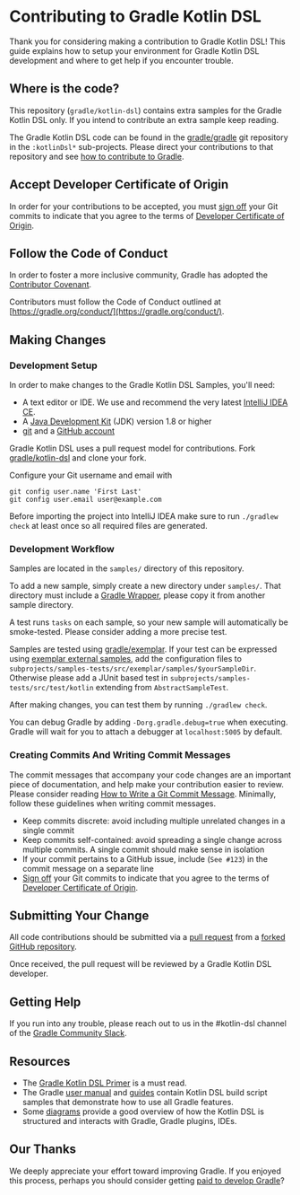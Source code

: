 # Contributing to Gradle Kotlin DSL

Thank you for considering making a contribution to Gradle Kotlin DSL! This guide explains how to setup your environment for Gradle Kotlin DSL development and where to get help if you encounter trouble.

## Where is the code?

This repository (`gradle/kotlin-dsl`) contains extra samples for the Gradle Kotlin DSL only. If you intend to contribute an extra sample keep reading.

The Gradle Kotlin DSL code can be found in the [gradle/gradle](https://github.com/gradle/gradle) git repository in the `:kotlinDsl*` sub-projects.
Please direct your contributions to that repository and see [how to contribute to Gradle](https://github.com/gradle/gradle/blob/master/CONTRIBUTING.md).

## Accept Developer Certificate of Origin

In order for your contributions to be accepted, you must [sign off](https://git-scm.com/docs/git-commit#git-commit---signoff) your Git commits to indicate that you agree to the terms of [Developer Certificate of Origin](https://developercertificate.org/).

## Follow the Code of Conduct

In order to foster a more inclusive community, Gradle has adopted the [Contributor Covenant](https://www.contributor-covenant.org/version/1/4/code-of-conduct/).

Contributors must follow the Code of Conduct outlined at [https://gradle.org/conduct/](https://gradle.org/conduct/).

## Making Changes

### Development Setup

In order to make changes to the Gradle Kotlin DSL Samples, you'll need:

* A text editor or IDE. We use and recommend the very latest [IntelliJ IDEA CE](http://www.jetbrains.com/idea/).
* A [Java Development Kit](http://www.oracle.com/technetwork/java/javase/downloads/index.html) (JDK) version 1.8 or higher
* [git](https://git-scm.com/) and a [GitHub account](https://github.com/join)

Gradle Kotlin DSL uses a pull request model for contributions. Fork [gradle/kotlin-dsl](https://github.com/gradle/kotlin-dsl) and clone your fork. 

Configure your Git username and email with
```
git config user.name 'First Last'
git config user.email user@example.com
```

Before importing the project into IntelliJ IDEA make sure to run `./gradlew check` at least once so all required files are generated.

### Development Workflow

Samples are located in the `samples/` directory of this repository.

To add a new sample, simply create a new directory under `samples/`. That directory must include a [Gradle Wrapper](https://docs.gradle.org/current/userguide/gradle_wrapper.html), please copy it from another sample directory.

A test runs `tasks` on each sample, so your new sample will automatically be smoke-tested. Please consider adding a more precise test.

Samples are tested using [gradle/exemplar](https://github.com/gradle/exemplar). If your test can be expressed using [exemplar external samples](https://github.com/gradle/exemplar#configuring-external-samples), add the configuration files to `subprojects/samples-tests/src/exemplar/samples/$yourSampleDir`. Otherwise please add a JUnit based test in `subprojects/samples-tests/src/test/kotlin` extending from `AbstractSampleTest`.

After making changes, you can test them by running `./gradlew check`.

You can debug Gradle by adding `-Dorg.gradle.debug=true` when executing. Gradle will wait for you to attach a debugger at `localhost:5005` by default.

### Creating Commits And Writing Commit Messages

The commit messages that accompany your code changes are an important piece of documentation, and help make your contribution easier to review.
Please consider reading [How to Write a Git Commit Message](http://chris.beams.io/posts/git-commit/). Minimally, follow these guidelines when writing commit messages.

* Keep commits discrete: avoid including multiple unrelated changes in a single commit
* Keep commits self-contained: avoid spreading a single change across multiple commits. A single commit should make sense in isolation
* If your commit pertains to a GitHub issue, include (`See #123`) in the commit message on a separate line
* [Sign off](https://git-scm.com/docs/git-commit#git-commit---signoff) your Git commits to indicate that you agree to the terms of [Developer Certificate of Origin](https://developercertificate.org/).

## Submitting Your Change

All code contributions should be submitted via a [pull request](https://help.github.com/articles/using-pull-requests) from a [forked GitHub repository](https://help.github.com/articles/fork-a-repo).

Once received, the pull request will be reviewed by a Gradle Kotlin DSL developer.

## Getting Help

If you run into any trouble, please reach out to us in the #kotlin-dsl channel of the [Gradle Community Slack](https://join.slack.com/t/gradle-community/shared_invite/enQtNDE3MzAwNjkxMzY0LTYwMTk0MWUwN2FiMzIzOWM3MzBjYjMxNWYzMDE1NGIwOTJkMTQ2NDEzOGM2OWIzNmU1ZTk5MjVhYjFhMTI3MmE).

## Resources

* The [Gradle Kotlin DSL Primer](https://docs.gradle.org/current/userguide/kotlin_dsl.html) is a must read.
* The Gradle [user manual](https://docs.gradle.org/current/userguide/userguide.html) and [guides](https://gradle.org/guides/) contain Kotlin DSL build script samples that demonstrate how to use all Gradle features.
* Some [diagrams](../doc/c4) provide a good overview of how the Kotlin DSL is structured and interacts with Gradle, Gradle plugins, IDEs.

## Our Thanks
We deeply appreciate your effort toward improving Gradle. If you enjoyed this process, perhaps you should consider getting [paid to develop Gradle](https://gradle.com/careers)? 
